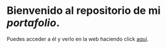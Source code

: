 # Bienvenido al repositorio de mi _portafolio_. 

Puedes acceder a él y verlo en la web haciendo click [aquí](https://Lizethhb.github.io/index.html).
